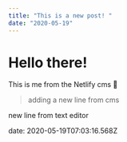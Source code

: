 ```yaml
---
title: "This is a new post! "
date: "2020-05-19"
---
```


# Hello there!

This is me from the Netlify cms 🕺

> adding a new line from cms

new line from text editor

date: 2020-05-19T07:03:16.568Z
